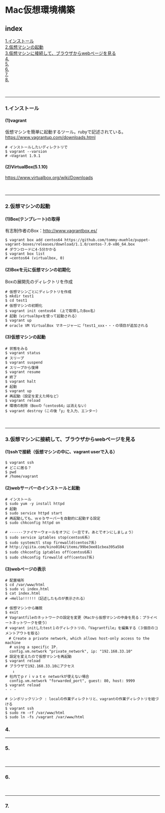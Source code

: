 # Mac仮想環境構築


## index
<a href="#anc1">1.インストール</a>  
<a href="#anc2">2.仮想マシンの起動</a>  
<a href="#anc3">3.仮想マシンに接続して、ブラウザからwebページを見る</a>  
<a href="#anc4">4.</a>  
<a href="#anc5">5.</a>  
<a href="#anc6">6.</a>  
<a href="#anc7">7.</a>  
<a href="#anc8">8.</a>  


　  
- - - 
### 1.インストール

#### (1)vagrant
仮想マシンを簡単に起動するツール。rubyで記述されている。  
https://www.vagrantup.com/downloads.html  
```
# インストールしたいディレクトリで
$ vagrant --varsion
# →Vagrant 1.9.1
```
#### (2)VirtualBox(5.1.10)
https://www.virtualbox.org/wiki/Downloads  


　  
- - - 
### 2.仮想マシンの起動

#### (1)Box(テンプレート)の取得
有志制作者のBox：http://www.vagrantbox.es/  
```
$ vagrant box add centos64 https://github.com/tommy-muehle/puppet-vagrant-boxes/releases/download/1.1.0/centos-7.0-x86_64.box
# ダウンロードに4-5分かかる
$ vagrant box list
# →centos64 (virtualbox, 0)
```

#### (2)Boxを元に仮想マシンの初期化
Boxの展開先のディレクトリを作成  
```
# 仮想マシンごとにディレクトリを作成
$ mkdir test1
$ cd test1
# 仮想マシンの初期化
$ vagrant init centos64 （上で取得したBox名）
# 起動（virtualbpxを使って起動される）
$ vagrant up
# oracle VM VirtualBox マネージャーに「test1_xxx・・・の項目が追加される
```

#### (3)仮想マシンの起動
```
# 状態をみる
$ vagrant status
# スリープ
$ vagrant suspend
# スリープから復帰
$ vagrant resume
# 終了
$ vagrant halt
# 起動
$ vagrant up
# 再起動（設定を変えた時など）
$ vagrant reload
# 環境の削除（Boxの「centos64」は消えない）
$ vagrant destroy（この後「y」を入力、エンター）
```

　  
- - - 
### 3.仮想マシンに接続して、ブラウザからwebページを見る

#### (1)sshで接続（仮想マシンの中に、vagrant userで入る）  
```
$ vagrant ssh
# どこに居る？
$ pwd
# /home/vagrant
```
#### (2)webサーバーのインストールと起動
```
# インストール
$ sudo yum -y install httpd
# 起動
$ sudo service httpd start
# 再起動しても、ｗｅｂサーバーを自動的に起動する設定
$ sudo chkconfig httpd on

# ------ファイヤーウォールをオフに（一旦です。あとでオンにしましょう）
$ sudo service iptables stop(centos6系)
$ sudo systemctl stop firewalld(centos7系)
# http://qiita.com/kino0104/items/99be3ee81cbea395a5b8
$ sudo chkconfig iptables off(centos6系)
$ sudo chkconfig firewalld off(centos7系)
```

#### (3)webページの表示
```
# 配置場所
$ cd /var/www/html
$ sudo vi index.html
$ cat index.html
# →Hello!!!!!!（記述したものが表示される）
```

```
# 仮想マシンから離脱
$ exit
# Vagrantfileのネットワークの設定を変更（Macから仮想マシンの中身を見る：プライベートネットワークを使う）
# vagrant initしたtest１のディレクトリの、「Vagrantfile」を編集する（３個目のコメントアウトを取る）
　# Create a private network, which allows host-only access to the machine
  # using a specific IP.
  config.vm.network "private_network", ip: "192.168.33.10"
# 設定を変えたので仮想マシンを再起動
$ vagrant reload
# ブラウザで192.168.33.10にアクセス
　　↓
# 社内でｐｒｉｖａｔｅ networkが使えない場合
  config.vm.network "forwarded_port", guest: 80, host: 9999
$ vagrant reload
- - - 
```

```
# シンボリックリンク : localの作業ディレクトリと、vagrantの作業ディレクトリを紐づける
$ vagrant ssh
$ sudo rm -rf /var/www/html
$ sudo ln -fs /vagrant /var/www/html
```


### 4.


- - - 
### 5.

　  
- - - 
### 6.

　  
- - - 
### 7.
　  
